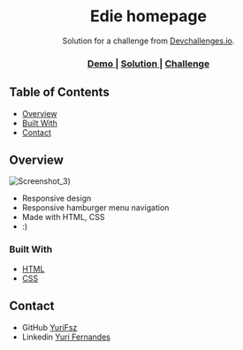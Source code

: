 <!-- Please update value in the {}  -->

<h1 align="center">Edie homepage</h1>

<div align="center">
   Solution for a challenge from  <a href="http://devchallenges.io" target="_blank">Devchallenges.io</a>.
</div>

<div align="center">
  <h3>
    <a href="https://{your-demo-link.your-domain}">
      Demo
    </a>
    <span> | </span>
    <a href="https://{your-url-to-the-solution}">
      Solution
    </a>
    <span> | </span>
    <a href="https://devchallenges.io/challenges/xobQBuf8zWWmiYMIAZe0">
      Challenge
    </a>
  </h3>
</div>

<!-- TABLE OF CONTENTS -->

## Table of Contents

- [Overview](#overview)
- [Built With](#built-with)
- [Contact](#contact)

<!-- OVERVIEW -->

## Overview

![Screenshot_3](https://user-images.githubusercontent.com/98249765/182729187-e53359a4-2c8a-452d-ab0b-c42976d73a28.png))


- Responsive design
- Responsive hamburger menu navigation
- Made with HTML, CSS
- :)

### Built With

- [HTML](https://developer.mozilla.org/pt-BR/docs/Web/HTML)
- [CSS](https://www.w3.org/Style/CSS/Overview.en.html)

## Contact

- GitHub [YuriFsz](https://github.com/yurifsz)
- Linkedin [Yuri Fernandes](https://www.linkedin.com/in/yuri-fernandes-116623235/)
